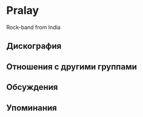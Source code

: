 # Pralay

Rock-band from India

## Дискография


## Отношения с другими группами


## Обсуждения


## Упоминания

